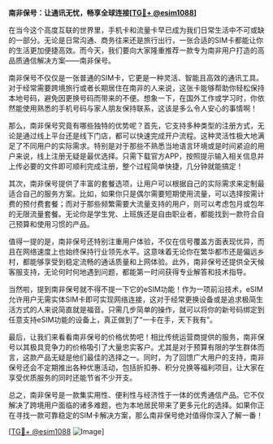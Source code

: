 **南非保号：让通讯无忧，畅享全球连接[[TG💪+ @esim1088](https://t.me/s/esim1088)]**

在当今这个高度互联的世界里，手机卡和流量卡早已成为我们日常生活中不可或缺的一部分。无论是日常沟通、商务往来还是旅行出行，一张合适的SIM卡都能让你的生活更加便捷高效。而今天，我们要向大家隆重推荐一款专为南非用户打造的高品质通信解决方案——南非保号。

南非保号不仅仅是一张普通的SIM卡，它更是一种灵活、智能且高效的通讯工具。对于经常需要跨境旅行或者长期居住在南非的人来说，这张卡能够帮助你轻松保持本地号码，避免因更换号码而带来的不便。想象一下，在国外工作或学习时，你依然能使用熟悉的手机号码与家人朋友保持联系，这该是多么令人安心的事情啊！

那么，南非保号究竟有哪些独特的优势呢？首先，它支持多种类型的注册方式，无论是通过线上平台还是线下门店，都可以快速完成开户流程。这种灵活性极大地满足了不同用户的实际需求。特别是对于那些不熟悉当地语言环境或是时间紧迫的用户来说，线上注册无疑是最优选择。只需下载官方APP，按照提示输入相关信息并上传必要的文件即可顺利完成注册，整个过程简单快捷，几分钟就能搞定！

其次，南非保号提供了丰富的套餐选项，让用户可以根据自己的实际需求来定制最适合自己的服务方案。比如，如果你只是偶尔需要短期使用流量，可以选择按需计费的预付费套餐；而对于那些频繁需要大流量支持的用户，则可以考虑包月或包年的无限流量套餐。无论你是学生党、上班族还是自由职业者，都能找到一款符合自己预算和使用习惯的产品。

值得一提的是，南非保号还特别注重用户体验，不仅在信号覆盖方面表现优异，而且在网络速度上也始终保持行业领先水平。这意味着无论你在繁华都市还是偏远乡村，都能够享受到稳定流畅的通话质量和上网体验。此外，南非保号还提供全天候客服支持，无论何时何地遇到问题，都能第一时间获得专业解答和技术指导。

当然啦，提到南非保号就不得不提一下它的eSIM功能！作为一项前沿技术，eSIM允许用户无需实体SIM卡即可实现网络连接，这对于经常更换设备或是追求极简生活方式的人来说简直就是福音。只需几步简单的操作，就可以将你的新号码绑定到任意支持eSIM功能的设备上，真正做到了“一卡在手，天下我有”。

最后，让我们来看看南非保号的价格优势吧！相比传统运营商提供的服务，南非保号以其极具竞争力的价格吸引了大量忠实客户。尤其是对于预算有限的学生群体而言，这款产品无疑是他们最佳的选择之一。同时，为了回馈广大用户的支持，南非保号还会不定期推出各种优惠活动，包括折扣券、积分兑换等福利项目，让大家在享受优质服务的同时还能节省不少开支。

总之，南非保号是一款集实用性、便利性与经济性于一体的优秀通信产品。它不仅解决了跨境用户面临的诸多难题，也为本地居民带来了更多元化的选择。如果你正在寻找一款可靠稳定的SIM卡解决方案，那么南非保号绝对值得你深入了解一番！

[[TG💪+ @esim1088](https://t.me/s/esim1088) ![Image](https://i.postimg.cc/4NQfJmqS/Snipaste-2025-05-13-00-14-12.png)]